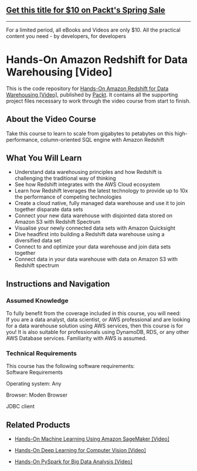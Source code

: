 ## [Get this title for $10 on Packt's Spring Sale](https://www.packt.com/V13493?utm_source=github&utm_medium=packt-github-repo&utm_campaign=spring_10_dollar_2022)
-----
For a limited period, all eBooks and Videos are only $10. All the practical content you need \- by developers, for developers


# Hands-On Amazon Redshift for Data Warehousing [Video]
This is the code repository for [Hands-On Amazon Redshift for Data Warehousing [Video]](https://www.packtpub.com/virtualization-and-cloud/hands-amazon-redshift-data-warehousing-video?utm_source=github&utm_medium=repository&utm_campaign=9781838558888), published by [Packt](https://www.packtpub.com/?utm_source=github). It contains all the supporting project files necessary to work through the video course from start to finish.
## About the Video Course
Take this course to learn to scale from gigabytes to petabytes on this high-performance, column-oriented SQL engine with Amazon Redshift	

<H2>What You Will Learn</H2>
<DIV class=book-info-will-learn-text>
<UL>
<LI>Understand data warehousing principles and how Redshift is challenging the traditional way of thinking 
<LI>See how Redshift integrates with the AWS Cloud ecosystem 
<LI>Learn how Redshift leverages the latest technology to provide up to 10x the performance of competing technologies 
<LI>Create a cloud native<SPAN style="BACKGROUND-COLOR: transparent">, fully managed data warehouse and use it to join together disparate data sets</SPAN> 
<LI>Connect your new data warehouse with disjointed data stored on Amazon S3 with Redshift Spectrum 
<LI>Visualise<SPAN style="BACKGROUND-COLOR: transparent"> your newly connected data sets with Amazon Quicksight</SPAN> 
<LI>Dive headfirst into building a Redshift data warehouse using a diversified data set 
<LI>Connect to and optimize your data warehouse and join data sets together 
<LI>Connect data in your data warehouse with data on Amazon S3 with Redshift spectrum </LI></UL></DIV>

## Instructions and Navigation
### Assumed Knowledge
To fully benefit from the coverage included in this course, you will need:<br/>
If you are a data analyst, data scientist, or AWS professional and are looking for a data warehouse solution using AWS services, then this course is for you! It is also suitable for professionals using DynamoDB, RDS, or any other AWS Database services. Familiarity with AWS is assumed.
### Technical Requirements
This course has the following software requirements:<br/>
Software Requirements

Operating system: Any



Browser: Moden Browser



JDBC client

## Related Products
* [Hands-On Machine Learning Using Amazon SageMaker [Video]](https://www.packtpub.com/application-development/hands-machine-learning-using-amazon-sagemaker-video?utm_source=github&utm_medium=repository&utm_campaign=9781789530674)

* [Hands-On Deep Learning for Computer Vision [Video]](https://www.packtpub.com/application-development/hands-deep-learning-computer-vision-video?utm_source=github&utm_medium=repository&utm_campaign=9781788835503)

* [Hands-On PySpark for Big Data Analysis [Video]](https://www.packtpub.com/big-data-and-business-intelligence/hands-pyspark-big-data-analysis-video?utm_source=github&utm_medium=repository&utm_campaign=9781789530056)

